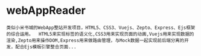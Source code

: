 # webAppReader
    类似小米书城的WebApp整站开发项目，HTML5、CSS3、Vuejs、Zepto、Express、Ejs框架的综合运用。  HTML5来实现标签的语义化,CSS3用来实现页面的动画,Vuejs用来实现数据的渲染,Zepto用来操作DOM,Express用来做路由管理，与Mock数据一起实现前后端分离的开发，配合Ejs模板引擎整合页面... 
